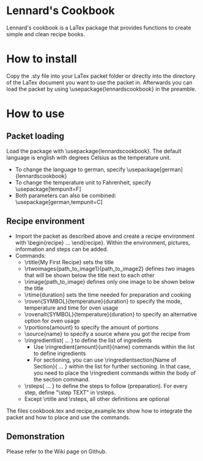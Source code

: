 # Lennard's Cookbook

Lennard's cookbook is a LaTex package that provides functions to create simple and clean recipe books.

# How to install

Copy the .sty file into your LaTex packet folder or directly into the directory of the LaTex document you want to use the packet in. Afterwards you can load the packet by using \usepackage{lennardscookbook} in the preamble.

# How to use

## Packet loading

Load the package with \usepackage{lennardscookbook}. The default language is english with degrees Celsius as the temperature unit.

- To change the language to german, specify \usepackage[german]{lennardscookbook}
- To change the temperature unit to Fahrenheit, specify \usepackage[tempunit=F]
- Both parameters can also be combined: \usepackage[german,tempunit=C]

## Recipe environment

- Import the packet as described above and create a recipe environment with \begin{recipe} ... \end{recipe}. Within the environment, pictures, information and steps can be added.
- Commands:
  - \rtitle{My First Recipe} sets the title
  - \rtwoimages{path_to_image1}{path_to_image2} defines two images that will be shown below the title next to each other
  - \rimage{path_to_image} defines only one image to be shown below the title
  - \rtime{duration} sets the time needed for preparation and cooking
  - \roven{SYMBOL}{temperature}{duration} to specify the mode, temperature and time for oven usage
  - \rovenalt{SYMBOL}{temperature}{duration} to specify an alternative option for oven usage
  - \rportions{amount} to specify the amount of portions
  - \source{name} to specify a source where you got the recipe from
  - \ringredientlist{ ... } to define the list of ingredients
    - Use \ringredient{amount}{unit}{name} commands within the list to define ingredients
    - For sectioning, you can use \ringredientsection{Name of Section}{ ... } within the list for further sectioning. In that case, you need to place the \ringredient commands within the body of the section command.
  - \rsteps{ ... } to define the steps to follow (preparation). For every step, define "\step TEXT" in \rsteps.
  - Except \rtitle and \rsteps, all other definitions are optional

The files cookbook.tex and recipe_example.tex show how to integrate the packet and how to place and use the commands.

## Demonstration

Please refer to the Wiki page on Github.
